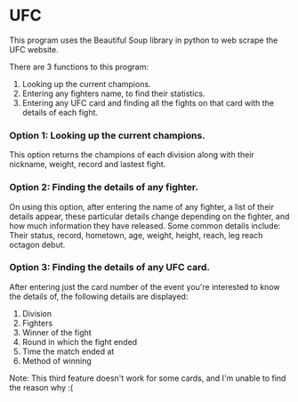 # UFC
This program uses the Beautiful Soup library in python to web scrape the UFC website.

There are 3 functions to this program:
1) Looking up the current champions.
2) Entering any fighters name, to find their statistics.
3) Entering any UFC card and finding all the fights on that card with the details of each fight.

### Option 1: Looking up the current champions.
This option returns the champions of each division along with their nickname, weight, record and lastest fight.

### Option 2: Finding the details of any fighter.
On using this option, after entering the name of any fighter, a list of their details appear, these particular details change depending on the fighter, and how much information they have released. Some common details include:
Their status, record, hometown, age, weight, height, reach, leg reach octagon debut.

### Option 3: Finding the details of any UFC card.
After entering just the card number of the event you're interested to know the details of, the following details are displayed:
1) Division
2) Fighters
3) Winner of the fight
4) Round in which the fight ended 
5) Time the match ended at
6) Method of winning

Note: This third feature doesn't work for some cards, and I'm unable to find the reason why :(
